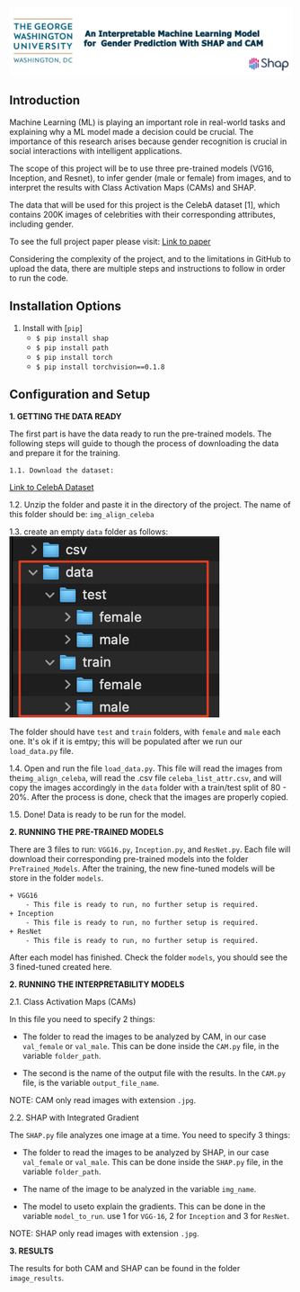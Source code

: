![logo](img/logo.jpg)



**Introduction**
---
Machine Learning (ML) is playing an important role in real-world tasks and explaining why a 
ML model made a decision could be crucial. The importance of this research 
arises because gender recognition is crucial in social interactions with intelligent 
applications. 

The scope of this project will be to use three pre-trained models (VG16, Inception, and Resnet),
to infer gender (male or female) from images, and to interpret the results with Class Activation Maps (CAMs)
and SHAP.

The data that will be used for this project is the CelebA dataset [1], which contains 200K images of 
celebrities with their corresponding attributes, including gender.

To see the full project paper please  visit:
[Link to paper](https://github.com/rnzCast/Capstone6501-renzo/blob/master/Deliverables/Final%20Submission%20-%20Journal/Journal%20-%20Renzo%20P.%20Castagnino.docx)

Considering the complexity of the project, and to the limitations in GitHub to upload the data, 
there are multiple steps and instructions to follow in order to run the code.


**Installation Options**
---

1. Install with [`pip`]
    + `$ pip install shap`
    + `$ pip install path`
    + `$ pip install torch`
    + `$ pip install torchvision==0.1.8`
    



**Configuration and Setup**
---

**1. GETTING THE DATA READY**

The first part is have the data ready to run the pre-trained models. The following steps will guide to
though the process of downloading the data and prepare it for the training.

    1.1. Download the dataset:
[Link to CelebA Dataset](https://drive.google.com/file/d/0B7EVK8r0v71pZjFTYXZWM3FlRnM/view?usp=sharing)
          
1.2. Unzip the folder and paste it in the directory of the project. The name of this folder should be: 
`img_align_celeba`

1.3. create an empty `data` folder as follows:
![logo](img/data_sample.jpg)

The folder should have `test` and `train` folders, with `female` and `male` each one. It's ok if it is emtpy;
this will be populated after we run our `load_data.py` file.

1.4. Open and run the file `load_data.py`. This file will read the images from the`img_align_celeba`, 
will read the .csv file `celeba_list_attr.csv`, and will copy the images accordingly in the `data` folder
with a train/test split of 80 - 20%. After the process is done, check that the images are properly copied.

1.5. Done! Data is ready to be run for the model.


**2. RUNNING THE PRE-TRAINED MODELS**

There are 3 files to run: `VGG16.py`, `Inception.py`, and `ResNet.py`. Each file will download their 
corresponding pre-trained models into the folder `PreTrained_Models`. After the training, the new
fine-tuned models will be store in the folder `models`.


    + VGG16
    	- This file is ready to run, no further setup is required.
    + Inception
    	- This file is ready to run, no further setup is required.
    + ResNet
    	- This file is ready to run, no further setup is required.

After each model has finished. Check the folder `models`, you should see the 3 fined-tuned created here.


**2. RUNNING THE INTERPRETABILITY MODELS**

2.1. Class Activation Maps (CAMs)

In this file you need to specify 2 things:

- The folder to read the images to be analyzed by CAM, in our case `val_female` or `val_male`.
    This can be done inside the `CAM.py` file, in the variable `folder_path`.
  
- The second is the name of the output file with the results. In the `CAM.py` file, is the variable
`output_file_name`.
  
NOTE: CAM only read images with extension `.jpg`.



2.2. SHAP with Integrated Gradient

The `SHAP.py` file  analyzes one image at a time. You need to specify 3 things:

- The folder to read the images to be analyzed by SHAP, in our case `val_female` or `val_male`.
    This can be done inside the `SHAP.py` file, in the variable `folder_path`.

- The name of the image to be analyzed in the variable `img_name`. 

- The model to useto explain the gradients. This can be done in the variable `model_to_run`. use 1 for `VGG-16`, 2 for
`Inception` and 3 for `ResNet`.
  
NOTE: SHAP only read images with extension `.jpg`.

**3. RESULTS**

The results for both CAM and SHAP can be found in the folder `image_results`.






